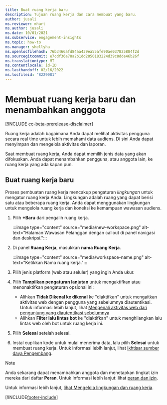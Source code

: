 ```yaml
---
title: Buat ruang kerja baru
description: Tujuan ruang kerja dan cara membuat yang baru.
author: jusali
ms.reviewer: mhart
ms.author: jusali
ms.date: 10/01/2021
ms.subservice: engagement-insights
ms.topic: how-to
ms.manager: shellyha
ms.openlocfilehash: 76b3466afd84aa439ea55afe90ae037825884f2d
ms.sourcegitcommit: e7cdf36a78a2b1dd2850183224d39c8dde46b26f
ms.translationtype: MT
ms.contentlocale: id-ID
ms.lasthandoff: 02/16/2022
ms.locfileid: "8229081"
---
```

# <a name="create-a-new-workspace-and-add-members"></a>Membuat ruang kerja baru dan menambahkan anggota

[!INCLUDE [cc-beta-prerelease-disclaimer](includes/cc-beta-prerelease-disclaimer.md)]

Ruang kerja adalah bagaimana Anda dapat melihat aktivitas pengguna secara real time untuk lebih memahami data audiens. Di sini Anda dapat menyimpan dan mengelola aktivitas dan laporan.

Saat membuat ruang kerja, Anda dapat memilih jenis data yang akan difokuskan. Anda dapat menambahkan pengguna, atau anggota lain, ke ruang kerja yang ada kapan pun. 

## <a name="create-a-new-workspace"></a>Buat ruang kerja baru

Proses pembuatan ruang kerja mencakup pengaturan *lingkungan* untuk mengatur ruang kerja Anda. Lingkungan adalah ruang yang dapat berisi satu atau beberapa ruang kerja. Anda dapat menggunakan lingkungan untuk mengelola ruang kerja dan koneksi ke kemampuan wawasan audiens.

1. Pilih **+Baru** dari pengalih ruang kerja.

   :::image type="content" source="media/new-workspace.png" alt-text="Halaman Wawasan Pelanggan dengan callout di panel navigasi dan deskripsi.":::

1. Di panel **Ruang Kerja**, masukkan **nama Ruang Kerja**.

   :::image type="content" source="media/workspace-name.png" alt-text="Ketikkan Nama ruang kerja.":::

1. Pilih jenis platform (web atau seluler) yang ingin Anda ukur.

1. Pilih **Tampilkan pengaturan lanjutan** untuk mengaktifkan atau menonaktifkan pengaturan opsional ini:

   - Alihkan **Tidak Dikenal ke dikenal** ke "diaktifkan" untuk mengaitkan aktivitas web dengan pengguna yang sebelumnya diautentikasi. Untuk informasi lebih lanjut, lihat [Mengenali aktivitas web dari pengunjung yang diautentikasi sebelumnya](unknown-to-known.md)
   - Alihkan **Filter lalu lintas bot** ke "diaktifkan" untuk menghilangkan lalu lintas web oleh bot untuk ruang kerja ini. 

1. Pilih **Selesai** setelah selesai. 

1. Instal cuplikan kode untuk mulai menerima data, lalu pilih **Selesai** untuk membuat ruang kerja. Untuk informasi lebih lanjut, lihat [Ikhtisar sumber daya Pengembang](developer-resources.md).

> [!NOTE]
> Anda sekarang dapat menambahkan anggota dan menetapkan tingkat izin mereka dari daftar **Peran**. Untuk Informasi lebih lanjut: lihat [peran dan izin](user-roles.md). 

Untuk informasi lebih lanjut, [lihat Mengelola lingkungan dan ruang kerja](manage-environments-workspaces.md).


[!INCLUDE[footer-include](../includes/footer-banner.md)]
